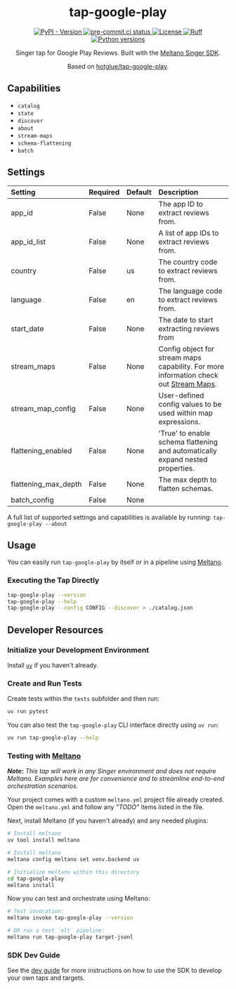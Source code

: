 <div align="center">

# tap-google-play

<div>
  <a href="https://pypi.org/p/tap-google-play/">
    <img alt="PyPI - Version" src="https://img.shields.io/pypi/v/tap-google-play">
  </a>
  <a href="https://results.pre-commit.ci/latest/github/edgarrmondragon/tap-google-play/main">
    <img alt="pre-commit.ci status" src="https://results.pre-commit.ci/badge/github/edgarrmondragon/tap-google-play/main.svg"/>
  </a>
  <a href="https://github.com/edgarrmondragon/tap-google-play/blob/main/LICENSE">
    <img alt="License" src="https://img.shields.io/github/license/edgarrmondragon/tap-google-play"/>
  </a>
  <a href="https://github.com/astral-sh/ruff">
    <img src="https://img.shields.io/endpoint?url=https://raw.githubusercontent.com/charliermarsh/ruff/main/assets/badge/v2.json" alt="Ruff" style="max-width:100%;">
  </a>
  <a href="https://pypi.org/p/tap-google-play/">
    <img alt="Python versions" src="https://img.shields.io/pypi/pyversions/tap-google-play"/>
  </a>
</div>

Singer tap for Google Play Reviews. Built with the [Meltano Singer SDK](https://sdk.meltano.com).

Based on [hotglue/tap-google-play](https://gitlab.com/hotglue/tap-google-play).

</div>

## Capabilities

* `catalog`
* `state`
* `discover`
* `about`
* `stream-maps`
* `schema-flattening`
* `batch`

## Settings

| Setting              | Required | Default | Description                                                                                                                                 |
| :------------------- | :------- | :------ | :------------------------------------------------------------------------------------------------------------------------------------------ |
| app_id               | False    | None    | The app ID to extract reviews from.                                                                                                         |
| app_id_list          | False    | None    | A list of app IDs to extract reviews from.                                                                                                  |
| country              | False    | us      | The country code to extract reviews from.                                                                                                   |
| language             | False    | en      | The language code to extract reviews from.                                                                                                  |
| start_date           | False    | None    | The date to start extracting reviews from                                                                                                   |
| stream_maps          | False    | None    | Config object for stream maps capability. For more information check out [Stream Maps](https://sdk.meltano.com/en/latest/stream_maps.html). |
| stream_map_config    | False    | None    | User-defined config values to be used within map expressions.                                                                               |
| flattening_enabled   | False    | None    | 'True' to enable schema flattening and automatically expand nested properties.                                                              |
| flattening_max_depth | False    | None    | The max depth to flatten schemas.                                                                                                           |
| batch_config         | False    | None    |                                                                                                                                             |

A full list of supported settings and capabilities is available by running: `tap-google-play --about`

## Usage

You can easily run `tap-google-play` by itself or in a pipeline using [Meltano](https://meltano.com/).

### Executing the Tap Directly

```bash
tap-google-play --version
tap-google-play --help
tap-google-play --config CONFIG --discover > ./catalog.json
```

## Developer Resources

### Initialize your Development Environment

Install [`uv`](https://docs.astral.sh/uv/getting-started/installation/) if you haven't already.

### Create and Run Tests

Create tests within the `tests` subfolder and then run:

```bash
uv run pytest
```

You can also test the `tap-google-play` CLI interface directly using `uv run`:

```bash
uv run tap-google-play --help
```

### Testing with [Meltano](https://www.meltano.com)

_**Note:** This tap will work in any Singer environment and does not require Meltano.
Examples here are for convenience and to streamline end-to-end orchestration scenarios._

Your project comes with a custom `meltano.yml` project file already created. Open the `meltano.yml` and follow any _"TODO"_ items listed in
the file.

Next, install Meltano (if you haven't already) and any needed plugins:

```bash
# Install meltano
uv tool install meltano

# Install meltano
meltano config meltano set venv.backend uv

# Initialize meltano within this directory
cd tap-google-play
meltano install
```

Now you can test and orchestrate using Meltano:

```bash
# Test invocation:
meltano invoke tap-google-play --version

# OR run a test `elt` pipeline:
meltano run tap-google-play target-jsonl
```

### SDK Dev Guide

See the [dev guide](https://sdk.meltano.com/en/latest/dev_guide.html) for more instructions on how to use the SDK to
develop your own taps and targets.
